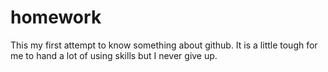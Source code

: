 # homework
This my first attempt to know something about github.
It is a little tough for me to hand a lot of using skills but I never give up.
